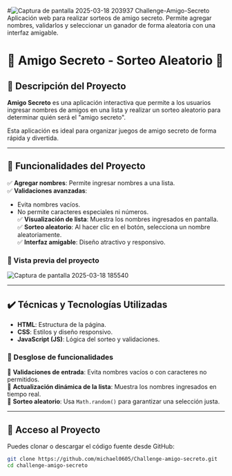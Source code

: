 #![Captura de pantalla 2025-03-18 203937](https://github.com/user-attachments/assets/c62ae784-f237-40e3-9577-e2874b231c67)
 Challenge-Amigo-Secreto
Aplicación web para realizar sorteos de amigo secreto. Permite agregar nombres, validarlos y seleccionar un ganador de forma aleatoria con una interfaz amigable.
# 🎁 Amigo Secreto - Sorteo Aleatorio 🎉

## 📌 Descripción del Proyecto  

**Amigo Secreto** es una aplicación interactiva que permite a los usuarios ingresar nombres de amigos en una lista y realizar un sorteo aleatorio para determinar quién será el "amigo secreto".  

Esta aplicación es ideal para organizar juegos de amigo secreto de forma rápida y divertida.  

---

## 🔨 Funcionalidades del Proyecto  

✅ **Agregar nombres**: Permite ingresar nombres a una lista.  
✅ **Validaciones avanzadas**:  
   - Evita nombres vacíos.  
   - No permite caracteres especiales ni números.  
✅ **Visualización de lista**: Muestra los nombres ingresados en pantalla.  
✅ **Sorteo aleatorio**: Al hacer clic en el botón, selecciona un nombre aleatoriamente.  
✅ **Interfaz amigable**: Diseño atractivo y responsivo.  

### 📸 Vista previa del proyecto  
![Captura de pantalla 2025-03-18 185540](https://github.com/user-attachments/assets/938fd8d3-7bb4-4de0-bbdd-6d7e259f241d)

---

## ✔️ Técnicas y Tecnologías Utilizadas  

- **HTML**: Estructura de la página.  
- **CSS**: Estilos y diseño responsivo.  
- **JavaScript (JS)**: Lógica del sorteo y validaciones.  

### 🔧 Desglose de funcionalidades  
🔹 **Validaciones de entrada**: Evita nombres vacíos o con caracteres no permitidos.  
🔹 **Actualización dinámica de la lista**: Muestra los nombres ingresados en tiempo real.  
🔹 **Sorteo aleatorio**: Usa `Math.random()` para garantizar una selección justa.  

---

## 📁 Acceso al Proyecto  

Puedes clonar o descargar el código fuente desde GitHub:  

```bash
git clone https://github.com/michael0605/Challenge-amigo-secreto.git
cd challenge-amigo-secreto
